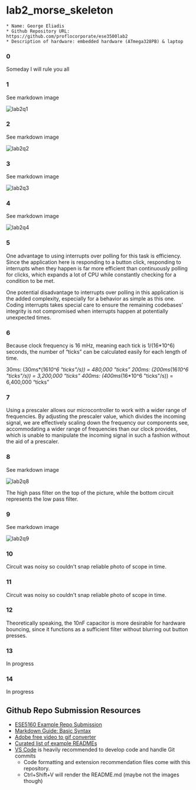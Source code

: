 # lab2_morse_skeleton

    * Name: George Eliadis
    * Github Repository URL: https://github.com/proflocorporate/ese3500lab2 
    * Description of hardware: embedded hardware (ATmega328PB) & laptop

### 0

Someday I will rule you all

### 1

See markdown image

![lab2q1](./lab2q1.png)


### 2

See markdown image

![lab2q2](./lab2q2.png)


### 3

See markdown image

![lab2q3](./lab2q3.png)

### 4

See markdown image

![lab2q4](./lab2q4.png)

### 5

One advantage to using interrupts over polling for this task is efficiency. Since the application here is responding to a button click, responding to interrupts when they happen is far more efficient than continuously polling for clicks, which expands a lot of CPU while constantly checking for a condition to be met. 

One potential disadvantage to interrupts over polling in this application is the added complexity, especially for a behavior as simple as this one. Coding interrupts takes special care to ensure the remaining codebases’ integrity is not compromised when interrupts happen at potentially unexpected times.

### 6

Because clock frequency is 16 mHz, meaning each tick is 1/(16*10^6) seconds, the number of “ticks” can be calculated easily for each length of time. 

30ms: (30ms*(16*10^6 "ticks"/s)) = 480,000 "ticks”
200ms: (200ms*(16*10^6 "ticks"/s)) = 3,200,000 “ticks”
400ms: (400ms*(16*10^6 "ticks"/s)) = 6,400,000 “ticks”

### 7

Using a prescaler allows our microcontroller to work with a wider range of frequencies. By adjusting the prescaler value, which divides the incoming signal, we are effectively scaling down the frequency our components see, accommodating a wider range of frequencies than our clock provides, which is unable to manipulate the incoming signal in such a fashion without the aid of a prescaler. 

### 8

See markdown image

![lab2q8](./lab2q8.png)

The high pass filter on the top of the picture, while the bottom circuit 
represents the low pass filter. 

### 9

See markdown image

![lab2q9](./lab2q9.jpg)

### 10

Circuit was noisy so couldn't snap reliable photo of scope in time.

### 11

Circuit was noisy so couldn't snap reliable photo of scope in time.

### 12

Theoretically speaking, the 10nF capacitor is more desirable for hardware bouncing, since it functions as a sufficient filter without blurring out button presses. 

### 13

In progress

### 14

In progress


## Github Repo Submission Resources

* [ESE5160 Example Repo Submission](https://github.com/ese5160/example-repository-submission)
* [Markdown Guide: Basic Syntax](https://www.markdownguide.org/basic-syntax/)
* [Adobe free video to gif converter](https://www.adobe.com/express/feature/video/convert/video-to-gif)
* [Curated list of example READMEs](https://github.com/matiassingers/awesome-readme)
* [VS Code](https://code.visualstudio.com/) is heavily recommended to develop code and handle Git commits
  * Code formatting and extension recommendation files come with this repository.
  * Ctrl+Shift+V will render the README.md (maybe not the images though)
